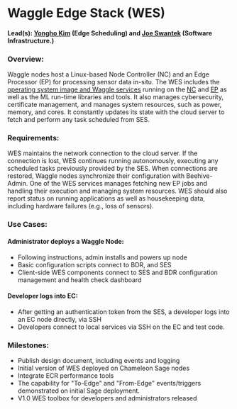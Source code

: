 # Waggle Edge Stack (WES)
#### Lead(s): [Yongho Kim](mailto:yongho.kim@anl.gov) (Edge Scheduling) and [Joe Swantek](mailto:joseph.swantek@northwestern.edu) (Software Infrastructure.)

### Overview:
Waggle nodes host a Linux-based Node Controller (NC) and an Edge Processor (EP) for processing sensor data in-situ. The WES includes the [operating system image and Waggle services](https://github.com/waggle-sensor/waggle-image-v2) running on the [NC](https://github.com/waggle-sensor/nodecontroller) and [EP](https://github.com/waggle-sensor/edge_processor) as well as the ML run-time libraries and tools. It also manages cybersecurity, certificate management, and manages system resources, such as power, memory, and cores. It constantly updates its state with the cloud server to fetch and perform any task scheduled from SES.

### Requirements:

WES maintains the network connection to the cloud server. If the connection is lost, WES continues running autonomously, executing any scheduled tasks previously provided by the SES.  When connections are restored, Waggle nodes synchronize their configuration with Beehive-Admin. One of the WES services manages fetching new EP jobs and handling their execution and managing system resources. WES should also report status on running applications as well as housekeeping data, including hardware failures (e.g., loss of sensors).

### Use Cases:
#### Administrator deploys a Waggle Node:
* Following instructions, admin installs and powers up node
* Basic configuration scripts connect to BDR, and SES
* Client-side WES components connect to SES and BDR configuration management and health check dashboard
#### Developer logs into EC:
* After getting an authentication token from the SES, a developer logs into an EC node directly, via SSH
* Developers connect to local services via SSH on the EC and test code.
### Milestones:
* Publish design document, including events and logging
* Initial version of WES deployed on Chameleon Sage nodes
* Integrate ECR performance tools
* The capability for "To-Edge" and "From-Edge" events/triggers demonstrated on initial Sage deployment.
* V1.0 WES toolbox for developers and administrators released

